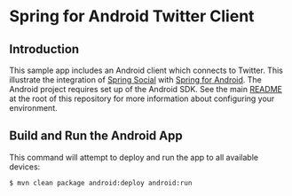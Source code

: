 # Spring for Android Twitter Client

## Introduction

This sample app includes an Android client which connects to Twitter. This illustrate the integration of [Spring Social](http://www.springsource.org/spring-social) with [Spring for Android](http://www.springsource.org/spring-android). The Android project requires set up of the Android SDK. See the main [README](../README.md) at the root of this repository for more information about configuring your environment.


## Build and Run the Android App

This command will attempt to deploy and run the app to all available devices:

```sh
$ mvn clean package android:deploy android:run
```
